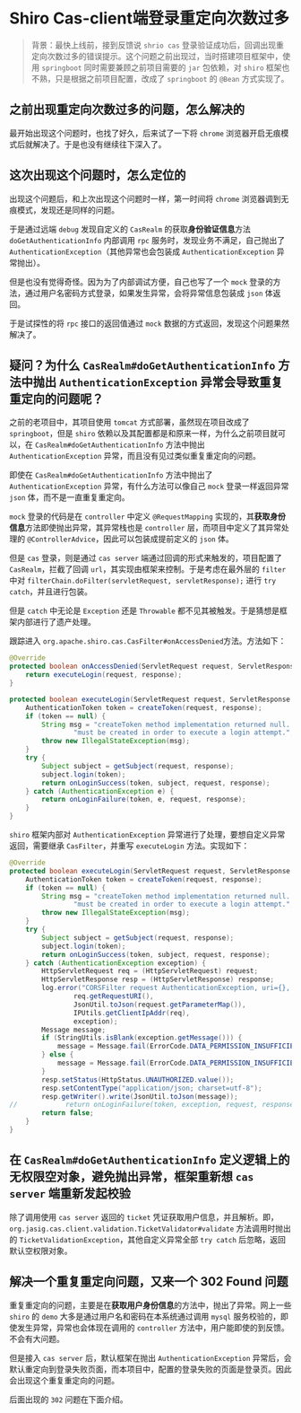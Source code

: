 # Shiro Cas-client端登录重定向次数过多

> 背景：最快上线前，接到反馈说 `shrio cas` 登录验证成功后，回调出现重定向次数过多的错误提示。这个问题之前出现过，当时搭建项目框架中，使用 `springboot` 同时需要兼顾之前项目需要的 `jar` 包依赖，对 `shiro` 框架也不熟，只是根据之前项目配置，改成了 `springboot` 的 `@Bean` 方式实现了。 

## 之前出现重定向次数过多的问题，怎么解决的

最开始出现这个问题时，也找了好久，后来试了一下将 `chrome` 浏览器开启无痕模式后就解决了。于是也没有继续往下深入了。



## 这次出现这个问题时，怎么定位的

出现这个问题后，和上次出现这个问题时一样，第一时间将 `chrome` 浏览器调到无痕模式，发现还是同样的问题。

于是通过远端 `debug` 发现自定义的 `CasRealm` 的获取**身份验证信息**方法 `doGetAuthenticationInfo` 内部调用 `rpc` 服务时，发现业务不满足，自己抛出了 `AuthenticationException`（其他异常也会包装成 `AuthenticationException` 异常抛出）。

但是也没有觉得奇怪。因为为了内部调试方便，自己也写了一个 `mock` 登录的方法，通过用户名密码方式登录，如果发生异常，会将异常信息包装成 `json` 体返回。

于是试探性的将 `rpc` 接口的返回值通过 `mock` 数据的方式返回，发现这个问题果然解决了。



## 疑问？为什么 `CasRealm#doGetAuthenticationInfo` 方法中抛出 `AuthenticationException` 异常会导致重复重定向的问题呢？

之前的老项目中，其项目使用 `tomcat` 方式部署，虽然现在项目改成了 `springboot`，但是 `shiro` 依赖以及其配置都是和原来一样，为什么之前项目就可以，在 `CasRealm#doGetAuthenticationInfo` 方法中抛出 `AuthenticationException` 异常，而且没有见过类似重复重定向的问题。

即使在 `CasRealm#doGetAuthenticationInfo` 方法中抛出了 `AuthenticationException` 异常，有什么方法可以像自己 `mock` 登录一样返回异常 `json` 体，而不是一直重复重定向。

`mock` 登录的代码是在 `controller` 中定义 `@RequestMapping`  实现的，其**获取身份信息**方法即使抛出异常，其异常栈也是 `controller` 层，而项目中定义了其异常处理的 `@ControllerAdvice`，因此可以包装成提前定义的 `json` 体。

但是 `cas` 登录，则是通过 `cas server` 端通过回调的形式来触发的，项目配置了 `CasRealm`，拦截了回调 `url`，其实现由框架来控制。于是考虑在最外层的 `filter` 中对 `filterChain.doFilter(servletRequest, servletResponse);` 进行 `try catch`，并且进行包装。

但是 `catch` 中无论是 `Exception` 还是 `Throwable` 都不见其被触发。于是猜想是框架内部进行了遗产处理。

跟踪进入 `org.apache.shiro.cas.CasFilter#onAccessDenied`方法。方法如下：<br/>

```java
@Override
protected boolean onAccessDenied(ServletRequest request, ServletResponse response) throws Exception {
    return executeLogin(request, response);
}

protected boolean executeLogin(ServletRequest request, ServletResponse response) throws Exception {
    AuthenticationToken token = createToken(request, response);
    if (token == null) {
        String msg = "createToken method implementation returned null. A valid non-null AuthenticationToken " +
                "must be created in order to execute a login attempt.";
        throw new IllegalStateException(msg);
    }
    try {
        Subject subject = getSubject(request, response);
        subject.login(token);
        return onLoginSuccess(token, subject, request, response);
    } catch (AuthenticationException e) {
        return onLoginFailure(token, e, request, response);
    }
}
```

 `shiro` 框架内部对 `AuthenticationException` 异常进行了处理，要想自定义异常返回，需要继承 `CasFilter`，并重写 `executeLogin` 方法。实现如下：<br/>

```java
@Override
protected boolean executeLogin(ServletRequest request, ServletResponse response) throws Exception {
    AuthenticationToken token = createToken(request, response);
    if (token == null) {
        String msg = "createToken method implementation returned null. A valid non-null AuthenticationToken " +
                "must be created in order to execute a login attempt.";
        throw new IllegalStateException(msg);
    }
    try {
        Subject subject = getSubject(request, response);
        subject.login(token);
        return onLoginSuccess(token, subject, request, response);
    } catch (AuthenticationException exception) {
        HttpServletRequest req = (HttpServletRequest) request;
        HttpServletResponse resp = (HttpServletResponse) response;
        log.error("CORSFilter request AuthenticationException, uri={}, args={}, remoteIP={}",
                req.getRequestURI(),
                JsonUtil.toJson(request.getParameterMap()),
                IPUtils.getClientIpAddr(req),
                exception);
        Message message;
        if (StringUtils.isBlank(exception.getMessage())) {
            message = Message.fail(ErrorCode.DATA_PERMISSION_INSUFFICIENT);
        } else {
            message = Message.fail(ErrorCode.DATA_PERMISSION_INSUFFICIENT.getCode(), exception.getMessage());
        }
        resp.setStatus(HttpStatus.UNAUTHORIZED.value());
        resp.setContentType("application/json; charset=utf-8");
        resp.getWriter().write(JsonUtil.toJson(message));
//            return onLoginFailure(token, exception, request, response);
        return false;
    }
}
```



## 在 `CasRealm#doGetAuthenticationInfo` 定义逻辑上的无权限空对象，避免抛出异常，框架重新想 `cas server` 端重新发起校验

除了调用使用 `cas server`  返回的 `ticket` 凭证获取用户信息，并且解析。即，`org.jasig.cas.client.validation.TicketValidator#validate` 方法调用时抛出的 `TicketValidationException`，其他自定义异常全部 `try catch` 后忽略，返回默认空权限对象。



## 解决一个重复重定向问题，又来一个 302 Found 问题

重复重定向的问题，主要是在**获取用户身份信息**的方法中，抛出了异常。网上一些 `shiro` 的 `demo` 大多是通过用户名和密码在本系统通过调用 `mysql` 服务校验的，即使发生异常，异常也会体现在调用的 `controller` 方法中，用户能即使的到反馈。不会有大问题。

但是接入 `cas server` 后，默认框架在抛出 `AuthenticationException` 异常后，会默认重定向到登录失败页面，而本项目中，配置的登录失败的页面是登录页。因此会出现这个重复重定向的问题。



后面出现的 `302` 问题在下面介绍。